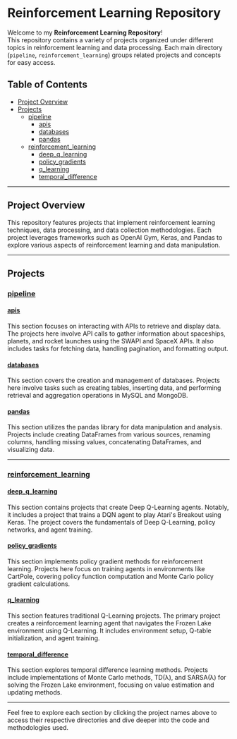 # Reinforcement Learning Repository

Welcome to my **Reinforcement Learning Repository**!<br>
This repository contains a variety of projects organized under different topics in reinforcement learning and data processing. Each main directory (`pipeline`, `reinforcement_learning`) groups related projects and concepts for easy access.

## Table of Contents
- [Project Overview](#project-overview)
- [Projects](#projects)
  - [pipeline](#pipeline)
    - [apis](#apis)
    - [databases](#databases)
    - [pandas](#pandas)
  - [reinforcement_learning](#reinforcement_learning)
    - [deep_q_learning](#deep_q_learning)
    - [policy_gradients](#policy_gradients)
    - [q_learning](#q_learning)
    - [temporal_difference](#temporal_difference)

---

## Project Overview

This repository features projects that implement reinforcement learning techniques, data processing, and data collection methodologies. Each project leverages frameworks such as OpenAI Gym, Keras, and Pandas to explore various aspects of reinforcement learning and data manipulation.

---

## Projects

### [pipeline](pipeline)

#### [apis](pipeline/apis)
This section focuses on interacting with APIs to retrieve and display data. The projects here involve API calls to gather information about spaceships, planets, and rocket launches using the SWAPI and SpaceX APIs. It also includes tasks for fetching data, handling pagination, and formatting output.

#### [databases](pipeline/databases)
This section covers the creation and management of databases. Projects here involve tasks such as creating tables, inserting data, and performing retrieval and aggregation operations in MySQL and MongoDB.

#### [pandas](pipeline/pandas)
This section utilizes the pandas library for data manipulation and analysis. Projects include creating DataFrames from various sources, renaming columns, handling missing values, concatenating DataFrames, and visualizing data.

---

### [reinforcement_learning](reinforcement_learning)

#### [deep_q_learning](reinforcement_learning/deep_q_learning)
This section contains projects that create Deep Q-Learning agents. Notably, it includes a project that trains a DQN agent to play Atari's Breakout using Keras. The project covers the fundamentals of Deep Q-Learning, policy networks, and agent training.

#### [policy_gradients](reinforcement_learning/policy_gradients)
This section implements policy gradient methods for reinforcement learning. Projects here focus on training agents in environments like CartPole, covering policy function computation and Monte Carlo policy gradient calculations.

#### [q_learning](reinforcement_learning/q_learning)
This section features traditional Q-Learning projects. The primary project creates a reinforcement learning agent that navigates the Frozen Lake environment using Q-Learning. It includes environment setup, Q-table initialization, and agent training.

#### [temporal_difference](reinforcement_learning/temporal_difference)
This section explores temporal difference learning methods. Projects include implementations of Monte Carlo methods, TD(λ), and SARSA(λ) for solving the Frozen Lake environment, focusing on value estimation and updating methods.

---

Feel free to explore each section by clicking the project names above to access their respective directories and dive deeper into the code and methodologies used.

